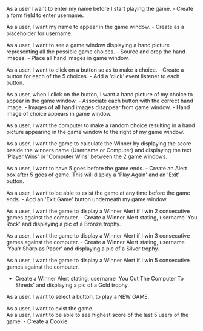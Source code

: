 As a user I want to enter my name before I start playing the game.
    - Create a form field to enter username.
    <br/>

As a user, I want my name to appear in the game window.
    - Create <span> as a placeholder for username.
     <br/>

As a user, I want to see a game window displaying a hand picture representing all the possible game choices.
    - Source and crop the hand images.
    - Place all hand images in game window.
        <br/>

As a user, I want to click on a button so as to make a choice.
    - Create a button for each of the 5 choices.
    - Add a 'click' event listener to each button.
     <br/>

As a user, when I click on the button, I want a hand picture of my choice to appear in the game window.
    - Associate each button with the correct hand image.
    - Images of all hand images disappear from game window.
    - Hand image of choice appears in game window.
        <br/>

As a user, I want the computer to make a random choice resulting in a hand picture appearing in the game window to the right of my game window.
        <br/>
   
As a user, I want the game to calculate the Winner by displaying the score beside the winners name (Username or Computer) and displaying the text 'Player Wins' or 'Computer Wins' between the 2 game windows.
         <br/>

As a user, I want to have 5 goes before the game ends.
    - Create an Alert box after 5 goes of game. This will display a 'Play Again' and an 'Exit' button.
         <br/>

As a user, I want to be able to exist the game at any time before the game ends.
    - Add an 'Exit Game' button underneath my game window.
        <br/>

As a user, I want the game to display a Winner Alert if I win 2 consecutive games against the computer.
    - Create a Winner Alert stating, username 'You Rock' and displaying a pic of a Bronze trophy.
    <br/>

As a user, I want the game to display a Winner Alert if I win 3 consecutive games against the computer.
    - Create a Winner Alert stating, username 'You'r Sharp as Paper' and displaying a pic of a Silver trophy.
     <br/>

As a user, I want the game to display a Winner Alert if I win 5 consecutive games against the computer.
 - Create a Winner Alert stating, username 'You Cut The Computer To Shreds' and displaying a pic of a Gold trophy.
     <br/>

As a user, I want to select a button, to play a NEW GAME.
    <br/>

As a user, I want to exist the game.
    <br/>
As a user, I want to be able to see highest score of the last 5 users of the game.
    - Create a Cookie.
